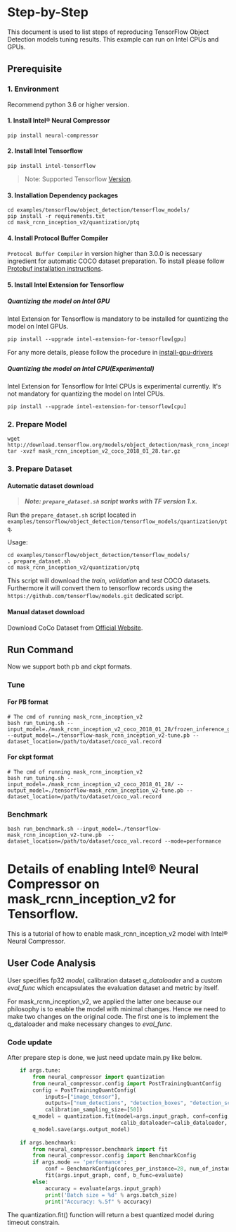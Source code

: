 Step-by-Step
============

This document is used to list steps of reproducing TensorFlow Object Detection models tuning results. This example can run on Intel CPUs and GPUs.

## Prerequisite


### 1. Environment
Recommend python 3.6 or higher version.

#### 1. Install Intel® Neural Compressor
```shell
pip install neural-compressor
```

#### 2. Install Intel Tensorflow
```shell
pip install intel-tensorflow
```
> Note: Supported Tensorflow [Version](../../../../../../README.md#supported-frameworks).

#### 3. Installation Dependency packages
```shell
cd examples/tensorflow/object_detection/tensorflow_models/
pip install -r requirements.txt
cd mask_rcnn_inception_v2/quantization/ptq
```

#### 4. Install Protocol Buffer Compiler

`Protocol Buffer Compiler` in version higher than 3.0.0 is necessary ingredient for automatic COCO dataset preparation. To install please follow
[Protobuf installation instructions](https://grpc.io/docs/protoc-installation/#install-using-a-package-manager).

#### 5. Install Intel Extension for Tensorflow

##### Quantizing the model on Intel GPU
Intel Extension for Tensorflow is mandatory to be installed for quantizing the model on Intel GPUs.

```shell
pip install --upgrade intel-extension-for-tensorflow[gpu]
```
For any more details, please follow the procedure in [install-gpu-drivers](https://github.com/intel-innersource/frameworks.ai.infrastructure.intel-extension-for-tensorflow.intel-extension-for-tensorflow/blob/master/docs/install/install_for_gpu.md#install-gpu-drivers)

##### Quantizing the model on Intel CPU(Experimental)
Intel Extension for Tensorflow for Intel CPUs is experimental currently. It's not mandatory for quantizing the model on Intel CPUs.

```shell
pip install --upgrade intel-extension-for-tensorflow[cpu]
```

### 2. Prepare Model

```shell
wget http://download.tensorflow.org/models/object_detection/mask_rcnn_inception_v2_coco_2018_01_28.tar.gz
tar -xvzf mask_rcnn_inception_v2_coco_2018_01_28.tar.gz
```

### 3. Prepare Dataset

#### Automatic dataset download

> **_Note: `prepare_dataset.sh` script works with TF version 1.x._**

Run the `prepare_dataset.sh` script located in `examples/tensorflow/object_detection/tensorflow_models/quantization/ptq`.

Usage:
```shell
cd examples/tensorflow/object_detection/tensorflow_models/
. prepare_dataset.sh
cd mask_rcnn_inception_v2/quantization/ptq
```

This script will download the *train*, *validation* and *test* COCO datasets. Furthermore it will convert them to
tensorflow records using the `https://github.com/tensorflow/models.git` dedicated script.

#### Manual dataset download
Download CoCo Dataset from [Official Website](https://cocodataset.org/#download).


## Run Command

Now we support both pb and ckpt formats.

### Tune
#### For PB format
  
  ```shell
  # The cmd of running mask_rcnn_inception_v2
  bash run_tuning.sh --input_model=./mask_rcnn_inception_v2_coco_2018_01_28/frozen_inference_graph.pb --output_model=./tensorflow-mask_rcnn_inception_v2-tune.pb --dataset_location=/path/to/dataset/coco_val.record
  ```

#### For ckpt format
  
  ```shell
  # The cmd of running mask_rcnn_inception_v2
  bash run_tuning.sh --input_model=./mask_rcnn_inception_v2_coco_2018_01_28/ --output_model=./tensorflow-mask_rcnn_inception_v2-tune.pb --dataset_location=/path/to/dataset/coco_val.record
  ```

### Benchmark
  ```shell
  bash run_benchmark.sh --input_model=./tensorflow-mask_rcnn_inception_v2-tune.pb  --dataset_location=/path/to/dataset/coco_val.record --mode=performance
  ```

Details of enabling Intel® Neural Compressor on mask_rcnn_inception_v2 for Tensorflow.
=========================

This is a tutorial of how to enable mask_rcnn_inception_v2 model with Intel® Neural Compressor.
## User Code Analysis
User specifies fp32 *model*, calibration dataset *q_dataloader* and a custom *eval_func* which encapsulates the evaluation dataset and metric by itself.

For mask_rcnn_inception_v2, we applied the latter one because our philosophy is to enable the model with minimal changes. Hence we need to make two changes on the original code. The first one is to implement the q_dataloader and make necessary changes to *eval_func*.

### Code update

After prepare step is done, we just need update main.py like below.
```python
    if args.tune:
        from neural_compressor import quantization
        from neural_compressor.config import PostTrainingQuantConfig
        config = PostTrainingQuantConfig(
            inputs=["image_tensor"],
            outputs=["num_detections", "detection_boxes", "detection_scores", "detection_classes"],
            calibration_sampling_size=[50])
        q_model = quantization.fit(model=args.input_graph, conf=config, 
                                    calib_dataloader=calib_dataloader, eval_func=evaluate)
        q_model.save(args.output_model)
            
    if args.benchmark:
        from neural_compressor.benchmark import fit
        from neural_compressor.config import BenchmarkConfig
        if args.mode == 'performance':
            conf = BenchmarkConfig(cores_per_instance=28, num_of_instance=1)
            fit(args.input_graph, conf, b_func=evaluate)
        else:
            accuracy = evaluate(args.input_graph)
            print('Batch size = %d' % args.batch_size)
            print("Accuracy: %.5f" % accuracy)
```

The quantization.fit() function will return a best quantized model during timeout constrain.
